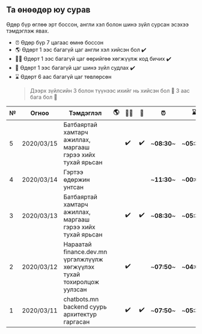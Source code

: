 ## Та өнөөдөр юу сурав

Өдөр бүр өглөө эрт боссон, англи хэл болон шинэ зүйл сурсан эсэхээ тэмдэглэж явах.

- :alarm_clock: Өдөр бүр 7 цагаас өмнө боссон
- :earth_americas: Өдөрт 1 ээс багагүй цаг англи хэл хийсэн бол :heavy_check_mark:
- :man_technologist: Өдөрт 1 ээс багагүй цаг өөрийгөө хөгжүүлж код бичих :heavy_check_mark:
- :open_book: Өдөрт 1 ээс багагүй цаг шинэ зүйл судлах :heavy_check_mark:
- :hourglass: Өдөрт 6 аас багагүй цаг төвлөрсөн
  > Дээрх зүйлсийн 3 болон түүнээс ихийг нь хийсэн бол :triangular_flag_on_post: 3 аас бага бол :poop:

| №   | Огноо      | Тэмдэглэл                                                              | :earth_americas: | :man_technologist: | :open_book:        | :alarm_clock: | :hourglass: |        |
| --- | ---------- | ---------------------------------------------------------------------- | ---------------- | ------------------ | ------------------ | ------------- | ----------- | ------ |
| 5   | 2020/03/15 | Батбаяртай хамтарч ажиллах, маргааш гэрээ хийх тухай ярьсан            |                  | :heavy_check_mark: | :heavy_check_mark: | ~**08:30**~   | ~**05:39**~ | :poop: |
| 4   | 2020/03/14 | Гэртээ өдөржин унтсан                                                  |                  |                    |                    | ~**11:30**~   | ~**00:00**~ | :poop: |
| 3   | 2020/03/13 | Батбаяртай хамтарч ажиллах, маргааш гэрээ хийх тухай ярьсан            |                  | :heavy_check_mark: | :heavy_check_mark: | ~**08:30**~   | ~**05:39**~ | :poop: |
| 2   | 2020/03/12 | Нараатай finance.dev.mn үргэлжлүүлж хөгжүүлэх тухай тохиролцож уулзсан |                  | :heavy_check_mark: |                    | ~**07:50**~   | ~**04:09**~ | :poop: |
| 1   | 2020/03/11 | chatbots.mn backend суурь архитектур гаргасан                          |                  | :heavy_check_mark: | :heavy_check_mark: | ~**07:50**~   | ~**05:39**~ | :poop: |
